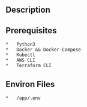 
## Description

## Prerequisites

	*	Python3
	*	Docker && Docker-Compose
	*	Kubectl
	*	AWS CLI
	*	Terraform CLI

## Environ Files
	*	/app/.env

